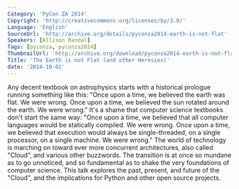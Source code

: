 ```yaml
---
Category: 'PyCon ZA 2014'
Copyright: 'http://creativecommons.org/licenses/by/3.0/'
Language: 'English'
SourceUrl: 'http://archive.org/details/pyconza2014-earth-is-not-flat'
Speakers: [Allison Randal]
Tags: [pyconza, pyconza2014]
ThumbnailUrl: 'http://archive.org/download/pyconza2014-earth-is-not-flat/pyconza2014-earth-is-not-flat.thumbs/7%20A%20The%20Earth%20is%20not%20Flat%20%28and%20other%20Heresies%29-_003030.jpg'
Title: 'The Earth is not Flat (and other Heresies)'
date: '2014-10-02'
---
```

Any decent textbook on astrophysics starts with a historical prologue running something like this: "Once upon a time, we believed the earth was flat. We were wrong. Once upon a time, we believed the sun rotated around the earth. We were wrong." It's a shame that computer science textbooks don't start the same way: "Once upon a time, we believed that all computer languages would be statically compiled. We were wrong. Once upon a time, we believed that execution would always be single-threaded, on a single processor, on a single machine. We were wrong." The world of technology is marching on toward ever more concurrent architectures, also called "Cloud", and various other buzzwords. The transition is at once so mundane as to go unnoticed, and so fundamental as to shake the very foundations of computer science. This talk explores the past, present, and future of the "Cloud", and the implications for Python and other open source projects.
